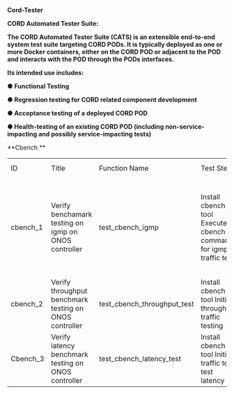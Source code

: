 **Cord-Tester**

**CORD Automated Tester Suite:**

**The CORD Automated Tester Suite (CATS) is an extensible end-to-end system test suite targeting CORD PODs. It is typically deployed as one or more Docker containers, either on the CORD POD or adjacent to the POD and interacts with the POD through the PODs interfaces.**

**Its intended use includes:**

**● Functional Testing**

**● Regression testing for CORD related component development**

**● Acceptance testing of a deployed CORD POD**

**● Health-testing of an existing CORD POD (including non-service-impacting and possibly service-impacting tests)**

**Cbench **

<table>
  <tr>
    <td>ID</td>
    <td>Title</td>
    <td>Function Name</td>
    <td>Test Steps</td>
    <td>Expected Result</td>
    <td>Actual Result</td>
  </tr>
  <tr>
    <td>cbench_1</td>
    <td>Verify benchamark testing on igmp on ONOS controller</td>
    <td>test_cbench_igmp</td>
    <td>Install cbench tool
Execute cbench commands for igmp traffic test</td>
    <td>Tool should get install
Igmp traffic has to be received properly
ONOS should not hang/crash</td>
    <td></td>
  </tr>
  <tr>
    <td>cbench_2</td>
    <td>Verify throughput benchmark testing on ONOS controller</td>
    <td>test_cbench_throughput_test</td>
    <td>Install cbench tool
Initiate throughput traffic testing </td>
    <td>ONOS should not crash/hang </td>
    <td></td>
  </tr>
  <tr>
    <td>Cbench_3</td>
    <td>Verify latency benchmark testing on ONOS controller </td>
    <td>test_cbench_latency_test</td>
    <td>Install cbench tool
Initiate traffic to test latency
</td>
    <td>ONOS should not crash/hang
 </td>
    <td></td>
  </tr>
</table>

